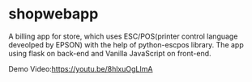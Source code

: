 # shopwebapp

A billing app for store, which uses ESC/POS(printer control language deveolped by EPSON) with the help of python-escpos library. The app using flask on back-end and Vanilla JavaScript on front-end.

Demo Video:https://youtu.be/8hlxuOgLImA